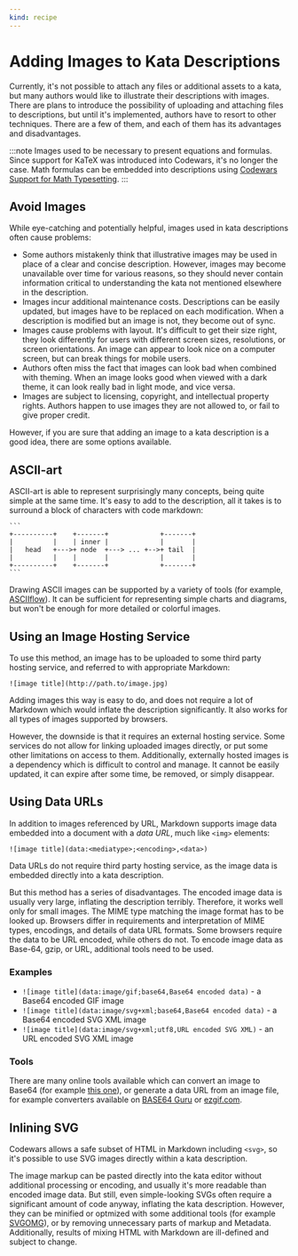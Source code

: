 ```yaml
---
kind: recipe
---
```


# Adding Images to Kata Descriptions

Currently, it's not possible to attach any files or additional assets to a kata, but many authors would like to illustrate their descriptions with images. There are plans to introduce the possibility of uploading and attaching files to descriptions, but until it's implemented, authors have to resort to other techniques. There are a few of them, and each of them has its advantages and disadvantages.

:::note
Images used to be necessary to present equations and formulas. Since support for KaTeX was introduced into Codewars, it's no longer the case. Math formulas can be embedded into descriptions using [Codewars Support for Math Typesetting][markdown-extension-math].
:::


## Avoid Images

While eye-catching and potentially helpful, images used in kata descriptions often cause problems:

- Some authors mistakenly think that illustrative images may be used in place of a clear and concise description. However, images may become unavailable over time for various reasons, so they should never contain information critical to understanding the kata not mentioned elsewhere in the description.
- Images incur additional maintenance costs. Descriptions can be easily updated, but images have to be replaced on each modification. When a description is modified but an image is not, they become out of sync.
- Images cause problems with layout. It's difficult to get their size right, they look differently for users with different screen sizes, resolutions, or screen orientations. An image can appear to look nice on a computer screen, but can break things for mobile users.
- Authors often miss the fact that images can look bad when combined with theming. When an image looks good when viewed with a dark theme, it can look really bad in light mode, and vice versa.
- Images are subject to licensing, copyright, and intellectual property rights. Authors happen to use images they are not allowed to, or fail to give proper credit.

However, if you are sure that adding an image to a kata description is a good idea, there are some options available.


## ASCII-art

ASCII-art is able to represent surprisingly many concepts, being quite simple at the same time. It's easy to add to the description, all it takes is to surround a block of characters with code markdown:

~~~
```
+----------+    +-------+             +-------+
|          |    | inner |             |       |
|   head   +--->+ node  +---> ... +-->+ tail  |
|          |    |       |             |       |
+----------+    +-------+             +-------+
```
~~~

Drawing ASCII images can be supported by a variety of tools (for example, [ASCIIflow](http://asciiflow.com/)). It can be sufficient for representing simple charts and diagrams, but won't be enough for more detailed or colorful images.


## Using an Image Hosting Service

To use this method, an image has to be uploaded to some third party hosting service, and referred to with appropriate Markdown:

`![image title](http://path.to/image.jpg)`

Adding images this way is easy to do, and does not require a lot of Markdown which would inflate the description significantly. It also works for all types of images supported by browsers.

However, the downside is that it requires an external hosting service. Some services do not allow for linking uploaded images directly, or put some other limitations on access to them. Additionally, externally hosted images is a dependency which is difficult to control and manage. It cannot be easily updated, it can expire after some time, be removed, or simply disappear.


## Using Data URLs

In addition to images referenced by URL, Markdown supports image data embedded into a document with a _data URL_, much like `<img>` elements:

`![image title](data:<mediatype>;<encoding>,<data>)`

Data URLs do not require third party hosting service, as the image data is embedded directly into a kata description.

But this method has a series of disadvantages. The encoded image data is usually very large, inflating the description terribly. Therefore, it works well only for small images. The MIME type matching the image format has to be looked up. Browsers differ in requirements and interpretation of MIME types, encodings, and details of data URL formats. Some browsers require the data to be URL encoded, while others do not. To encode image data as Base-64, gzip, or URL, additional tools need to be used.

### Examples

- `![image title](data:image/gif;base64,Base64 encoded data)` - a Base64 encoded GIF image
- `![image title](data:image/svg+xml;base64,Base64 encoded data)` - a Base64 encoded SVG XML image
- `![image title](data:image/svg+xml;utf8,URL encoded SVG XML)` - an URL encoded SVG XML image

### Tools

There are many online tools available which can convert an image to Base64 (for example [this one](https://www.motobit.com/util/base64-decoder-encoder.asp)), or generate a data URL from an image file, for example converters available on [BASE64 Guru](https://base64.guru/converter/encode/image) or [ezgif.com](https://ezgif.com/image-to-datauri). 


## Inlining SVG

Codewars allows a safe subset of HTML in Markdown including `<svg>`, so it's possible to use SVG images directly within a kata description.

The image markup can be pasted directly into the kata editor without additional processing or encoding, and usually it's more readable than encoded image data.
But still, even simple-looking SVGs often require a significant amount of code anyway, inflating the kata description. However, they can be minified or optmized with some additional tools  (for example [SVGOMG][svgomg]), or by removing unnecessary parts of markup and Metadata. Additionally, results of mixing HTML with Markdown are ill-defined and subject to change.


[svgomg]: https://jakearchibald.github.io/svgomg/
[markdown-extension-math]: /references/markdown/extensions/#math-typesetting
